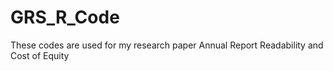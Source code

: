 # GRS_R_Code
These codes are used for my research paper Annual Report Readability and Cost of Equity
